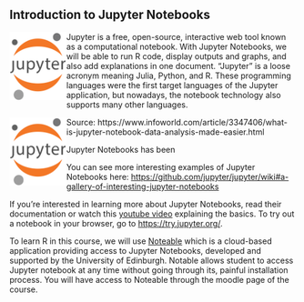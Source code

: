 ## Introduction to Jupyter Notebooks 

<img src="Figures/Jupyter_logo.svg.png" align="left" alt="Jupyter Notebooks Logo" title="Jupyter Notebooks Logo" width="100" height="120"> Jupyter is a free, open-source, interactive web tool known as a computational notebook. With Jupyter Notebooks, we will be able to run R code, display outputs and graphs, and also add explanations in one document. “Jupyter” is a loose acronym meaning Julia, Python, and R. These programming languages were the first target languages of the Jupyter application, but nowadays, the notebook technology also supports many other languages. 

<img src="Figures/Jupyter_logo.svg.png" align="left" alt="Jupyter Notebooks Logo" title="Jupyter Notebooks Logo" width="100" height="120">
Source: https://www.infoworld.com/article/3347406/what-is-jupyter-notebook-data-analysis-made-easier.html

Jupyter Notebooks has been 

You can see more interesting examples of Jupyter Notebooks here:
https://github.com/jupyter/jupyter/wiki#a-gallery-of-interesting-jupyter-notebooks

If you’re interested in learning more about Jupyter Notebooks, read their documentation or watch this [youtube video](https://www.youtube.com/embed/oJ6z02N0Te0) explaining the basics. To try out a notebook in your browser, go to https://try.jupyter.org/.

To learn R in this course, we will use [Noteable](https://noteable.edina.ac.uk/) which is a cloud-based application providing access to Jupyter Notebooks, developed and supported by the University of Edinburgh. Notable allows student to access Jupyter notebook at any time without going through its, painful installation process. You will have access to Noteable through the moodle page of the course.


